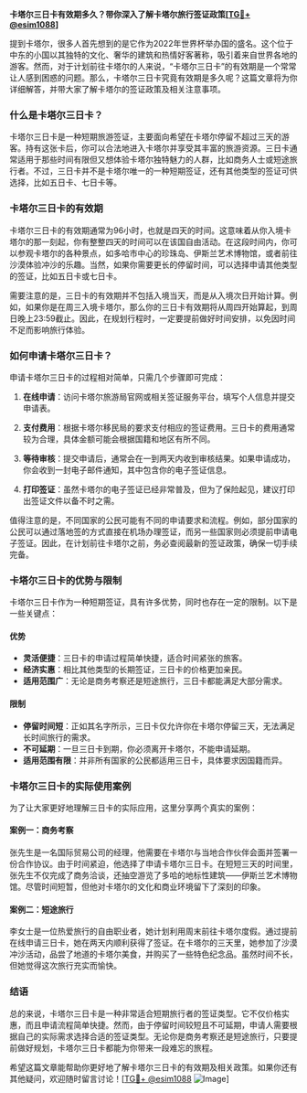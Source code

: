 **卡塔尔三日卡有效期多久？带你深入了解卡塔尔旅行签证政策[[TG💪+ @esim1088](https://t.me/s/esim1088)]**

提到卡塔尔，很多人首先想到的是它作为2022年世界杯举办国的盛名。这个位于中东的小国以其独特的文化、奢华的建筑和热情好客著称，吸引着来自世界各地的游客。然而，对于计划前往卡塔尔的人来说，“卡塔尔三日卡”的有效期是一个常常让人感到困惑的问题。那么，卡塔尔三日卡究竟有效期是多久呢？这篇文章将为你详细解答，并带大家了解卡塔尔的签证政策及相关注意事项。

### 什么是卡塔尔三日卡？

卡塔尔三日卡是一种短期旅游签证，主要面向希望在卡塔尔停留不超过三天的游客。持有这张卡后，你可以合法地进入卡塔尔并享受其丰富的旅游资源。三日卡通常适用于那些时间有限但又想体验卡塔尔独特魅力的人群，比如商务人士或短途旅行者。不过，三日卡并不是卡塔尔唯一的一种短期签证，还有其他类型的签证可供选择，比如五日卡、七日卡等。

### 卡塔尔三日卡的有效期

卡塔尔三日卡的有效期通常为96小时，也就是四天的时间。这意味着从你入境卡塔尔的那一刻起，你有整整四天的时间可以在该国自由活动。在这段时间内，你可以参观卡塔尔的各种景点，如多哈市中心的珍珠岛、伊斯兰艺术博物馆，或者前往沙漠体验冲沙的乐趣。当然，如果你需要更长的停留时间，可以选择申请其他类型的签证，比如五日卡或七日卡。

需要注意的是，三日卡的有效期并不包括入境当天，而是从入境次日开始计算。例如，如果你是在周三入境卡塔尔，那么你的三日卡有效期将从周四开始算起，到周日晚上23:59截止。因此，在规划行程时，一定要提前做好时间安排，以免因时间不足而影响旅行体验。

### 如何申请卡塔尔三日卡？

申请卡塔尔三日卡的过程相对简单，只需几个步骤即可完成：

1. **在线申请**：访问卡塔尔旅游局官网或相关签证服务平台，填写个人信息并提交申请表。
   
2. **支付费用**：根据卡塔尔移民局的要求支付相应的签证费用。三日卡的费用通常较为合理，具体金额可能会根据国籍和地区有所不同。

3. **等待审核**：提交申请后，通常会在一到两天内收到审核结果。如果申请成功，你会收到一封电子邮件通知，其中包含你的电子签证信息。

4. **打印签证**：虽然卡塔尔的电子签证已经非常普及，但为了保险起见，建议打印出签证文件以备不时之需。

值得注意的是，不同国家的公民可能有不同的申请要求和流程。例如，部分国家的公民可以通过落地签的方式直接在机场办理签证，而另一些国家则必须提前申请电子签证。因此，在计划前往卡塔尔之前，务必查阅最新的签证政策，确保一切手续完备。

### 卡塔尔三日卡的优势与限制

卡塔尔三日卡作为一种短期签证，具有许多优势，同时也存在一定的限制。以下是一些关键点：

#### 优势

- **灵活便捷**：三日卡的申请过程简单快捷，适合时间紧张的旅客。
- **经济实惠**：相比其他类型的长期签证，三日卡的价格更加亲民。
- **适用范围广**：无论是商务考察还是短途旅行，三日卡都能满足大部分需求。

#### 限制

- **停留时间短**：正如其名字所示，三日卡仅允许你在卡塔尔停留三天，无法满足长时间旅行的需求。
- **不可延期**：一旦三日卡到期，你必须离开卡塔尔，不能申请延期。
- **适用范围有限**：并非所有国家的公民都适用三日卡，具体要求因国籍而异。

### 卡塔尔三日卡的实际使用案例

为了让大家更好地理解三日卡的实际应用，这里分享两个真实的案例：

#### 案例一：商务考察

张先生是一名国际贸易公司的经理，他需要在卡塔尔与当地合作伙伴会面并签署一份合作协议。由于时间紧迫，他选择了申请卡塔尔三日卡。在短短三天的时间里，张先生不仅完成了商务洽谈，还抽空游览了多哈的地标性建筑——伊斯兰艺术博物馆。尽管时间短暂，但他对卡塔尔的文化和商业环境留下了深刻的印象。

#### 案例二：短途旅行

李女士是一位热爱旅行的自由职业者，她计划利用周末前往卡塔尔度假。通过提前在线申请三日卡，她在两天内顺利获得了签证。在卡塔尔的三天里，她参加了沙漠冲沙活动，品尝了地道的卡塔尔美食，并购买了一些特色纪念品。虽然时间不长，但她觉得这次旅行充实而愉快。

### 结语

总的来说，卡塔尔三日卡是一种非常适合短期旅行者的签证类型。它不仅价格实惠，而且申请流程简单快捷。然而，由于停留时间较短且不可延期，申请人需要根据自己的实际需求选择合适的签证类型。无论你是商务考察还是短途旅行，只要提前做好规划，卡塔尔三日卡都能为你带来一段难忘的旅程。

希望这篇文章能帮助你更好地了解卡塔尔三日卡的有效期及相关政策。如果你还有其他疑问，欢迎随时留言讨论！[[TG💪+ @esim1088](https://t.me/s/esim1088) ![Image](https://i.postimg.cc/4NQfJmqS/Snipaste-2025-05-13-00-14-12.png)]